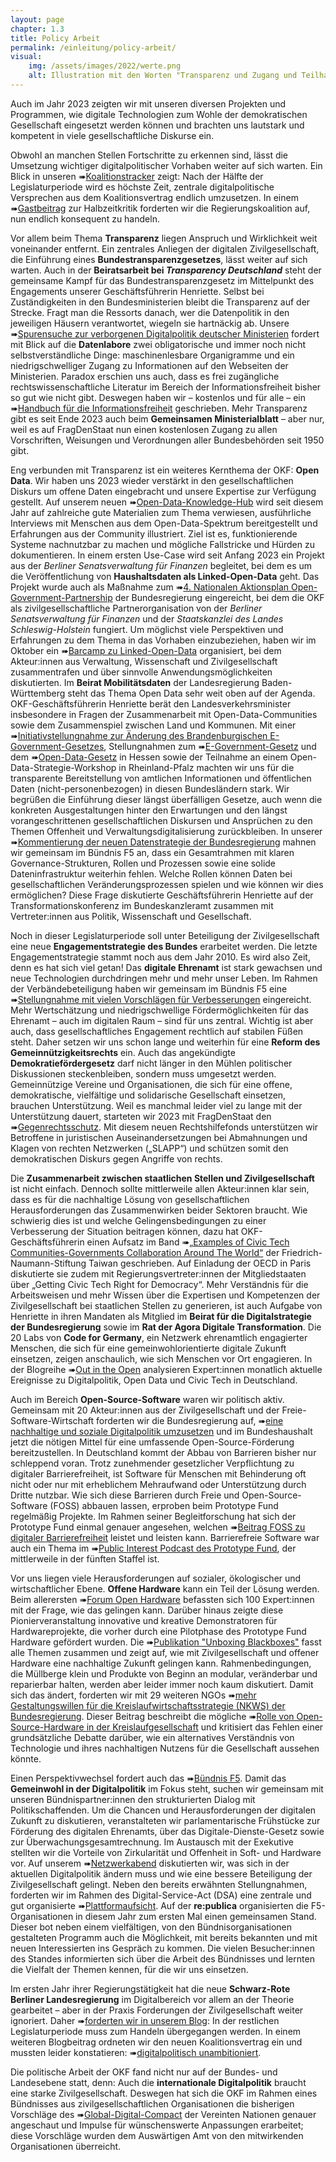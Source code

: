 ```yaml
---
layout: page
chapter: 1.3
title: Policy Arbeit
permalink: /einleitung/policy-arbeit/
visual:
    img: /assets/images/2022/werte.png
    alt: Illustration mit den Worten "Transparenz und Zugang und Teilhabe und digitale Kompeten und öffentliche Kontrolle"
---
```

Auch im Jahr 2023 zeigten wir mit unseren diversen Projekten und Programmen, wie digitale Technologien zum Wohle der demokratischen Gesellschaft eingesetzt werden können und brachten uns lautstark und kompetent in viele gesellschaftliche Diskurse ein.

Obwohl an manchen Stellen Fortschritte zu erkennen sind, lässt die Umsetzung wichtiger digitalpolitischer Vorhaben weiter auf sich warten. Ein Blick in unseren ➠[Koalitionstracker](https://fragdenstaat.de/koalitionstracker/) zeigt: Nach der Hälfte der Legislaturperiode wird es höchste Zeit, zentrale digitalpolitische Versprechen aus dem Koalitionsvertrag endlich umzusetzen. In einem ➠[Gastbeitrag](https://netzpolitik.org/2023/halbzeitkritik-diese-vier-vorhaben-muss-die-ampel-endlich-anpacken/) zur Halbzeitkritik forderten wir die Regierungskoalition auf, nun endlich konsequent zu handeln.

Vor allem beim Thema **Transparenz** liegen Anspruch und Wirklichkeit weit voneinander entfernt. Ein zentrales Anliegen der digitalen Zivilgesellschaft, die Einführung eines **Bundestransparenzgesetzes**, lässt weiter auf sich warten. Auch in der **Beiratsarbeit bei *Transparency Deutschland*** steht der gemeinsame Kampf für das Bundestransparenzgesetz im Mittelpunkt des Engagements unserer Geschäftsführerin Henriette. Selbst bei Zuständigkeiten in den Bundesministerien bleibt die Transparenz auf der Strecke. Fragt man die Ressorts danach, wer die Datenpolitik in den jeweiligen Häusern verantwortet, wiegeln sie hartnäckig ab. Unsere ➠[Spurensuche zur verborgenen Digitalpolitik deutscher Ministerien](https://netzpolitik.org/2023/transparenz-die-verborgene-digitalpolitik-deutscher-ministerien/) fordert mit Blick auf die **Datenlabore** zwei obligatorische und immer noch nicht selbstverständliche Dinge: maschinenlesbare Organigramme und ein niedrigschwelliger Zugang zu Informationen auf den Webseiten der Ministerien. Paradox erschien uns auch, dass es frei zugängliche rechtswissenschaftliche Literatur im Bereich der Informationsfreiheit bisher so gut wie nicht gibt. Deswegen haben wir – kostenlos und für alle – ein ➠[Handbuch für die Informationsfreiheit](https://fragdenstaat.de/blog/2023/10/23/handbuch-informationsfreiheit/) geschrieben. Mehr Transparenz gibt es seit Ende 2023 auch beim **Gemeinsamen Ministerialblatt** – aber nur, weil es auf FragDenStaat nun einen kostenlosen Zugang zu allen Vorschriften, Weisungen und Verordnungen aller Bundesbehörden seit 1950 gibt.

Eng verbunden mit Transparenz ist ein weiteres Kernthema der OKF: **Open Data**. Wir haben uns 2023 wieder verstärkt in den gesellschaftlichen Diskurs um offene Daten eingebracht und unsere Expertise zur Verfügung gestellt. Auf unserem neuen ➠[Open-Data-Knowledge-Hub](https://opendata.okfn.de/) wird seit diesem Jahr auf zahlreiche gute Materialien zum Thema verwiesen, ausführliche Interviews mit Menschen aus dem Open-Data-Spektrum bereitgestellt und Erfahrungen aus der Community illustriert. Ziel ist es, funktionierende Systeme nachnutzbar zu machen und mögliche Fallstricke und Hürden zu dokumentieren. In einem ersten Use-Case wird seit Anfang 2023 ein Projekt aus der *Berliner Senatsverwaltung für Finanzen* begleitet, bei dem es um die Veröffentlichung von **Haushaltsdaten als Linked-Open-Data** geht. Das Projekt wurde auch als Maßnahme zum ➠[4. Nationalen Aktionsplan Open-Government-Partnership](https://www.open-government-deutschland.de/opengov-de/ogp/aktionsplaene-und-berichte/4-nap/oeffentlich-bereitgestellte-daten-als-linked-open-data-verpflichtung-schleswig-holstein--2225528?view=#tar-1) der Bundesregierung eingereicht, bei dem die OKF als zivilgesellschaftliche Partnerorganisation von der *Berliner Senatsverwaltung für Finanzen* und der *Staatskanzlei des Landes Schleswig-Holstein* fungiert. Um möglichst viele Perspektiven und Erfahrungen zu dem Thema in das Vorhaben einzubeziehen, haben wir im Oktober ein ➠[Barcamp zu Linked-Open-Data](https://www.technologiestiftung-berlin.de/profil/blog/wie-linked-open-data-fuer-mehr-transparenz-bei-haushaltsdaten-sorgt-interview-mit-julia-schabos) organisiert, bei dem Akteur:innen aus Verwaltung, Wissenschaft und Zivilgesellschaft zusammentrafen und über sinnvolle Anwendungsmöglichkeiten diskutierten. Im **Beirat Mobilitätsdaten** der Landesregierung Baden-Württemberg steht das Thema Open Data sehr weit oben auf der Agenda. OKF-Geschäftsführerin Henriette berät den Landesverkehrsminister insbesondere in Fragen der Zusammenarbeit mit Open-Data-Communities sowie dem Zusammenspiel zwischen Land und Kommunen. Mit einer ➠[Initiativstellungnahme zur Änderung des Brandenburgischen E-Government-Gesetzes](https://okfn.de/blog/2023/09/stn-egovgbb/), Stellungnahmen zum ➠[E-Government-Gesetz](https://okfn.de/publikationen/2023_stellungnahme-hessischen-e-government-gesetzes/) und dem ➠[Open-Data-Gesetz](https://okfn.de/publikationen/2023_stellungnahme-hessisches-opendatagesetz/) in Hessen sowie der Teilnahme an einem Open-Data-Strategie-Workshop in Rheinland-Pfalz machten wir uns für die transparente Bereitstellung von amtlichen Informationen und öffentlichen Daten (nicht-personenbezogen) in diesen Bundesländern stark. Wir begrüßen die Einführung dieser längst überfälligen Gesetze, auch wenn die konkreten Ausgestaltungen hinter den Erwartungen und den längst vorangeschrittenen gesellschaftlichen Diskursen und Ansprüchen zu den Themen Offenheit und Verwaltungsdigitalisierung zurückbleiben. In unserer ➠[Kommentierung der neuen Datenstrategie der Bundesregierung](https://okfn.de/blog/2023/09/stn-datenstrategie/) mahnen wir gemeinsam im Bündnis F5 an, dass ein Gesamtrahmen mit klaren Governance-Strukturen, Rollen und Prozessen sowie eine solide Dateninfrastruktur weiterhin fehlen. Welche Rollen können Daten bei gesellschaftlichen Veränderungsprozessen spielen und wie können wir dies ermöglichen? Diese Frage diskutierte Geschäftsführerin Henriette auf der Transformationskonferenz im Bundeskanzleramt zusammen mit Vertreter:innen aus Politik, Wissenschaft und Gesellschaft.

Noch in dieser Legislaturperiode soll unter Beteiligung der Zivilgesellschaft eine neue **Engagementstrategie des Bundes** erarbeitet werden. Die letzte Engagementstrategie stammt noch aus dem Jahr 2010. Es wird also Zeit, denn es hat sich viel getan! Das **digitale Ehrenamt** ist stark gewachsen und neue Technologien durchdringen mehr und mehr unser Leben. Im Rahmen der Verbändebeteiligung haben wir gemeinsam im Bündnis F5 eine ➠[Stellungnahme mit vielen Vorschlägen für Verbesserungen](https://okfn.de/blog/2023/06/f5-engagementstrategie-bund/) eingereicht. Mehr Wertschätzung und niedrigschwellige Fördermöglichkeiten für das Ehrenamt – auch im digitalen Raum – sind für uns zentral. Wichtig ist aber auch, dass gesellschaftliches Engagement rechtlich auf stabilen Füßen steht. Daher setzen wir uns schon lange und weiterhin für eine **Reform des Gemeinnützigkeitsrechts** ein. Auch das angekündigte **Demokratiefördergesetz** darf nicht länger in den Mühlen politischer Diskussionen steckenbleiben, sondern muss umgesetzt werden. Gemeinnützige Vereine und Organisationen, die sich für eine offene, demokratische, vielfältige und solidarische Gesellschaft einsetzen, brauchen Unterstützung. Weil es manchmal leider viel zu lange mit der Unterstützung dauert, starteten wir 2023 mit FragDenStaat den ➠[Gegenrechtsschutz](https://fragdenstaat.de/aktionen/gegenrechtsschutz/). Mit diesem neuen Rechtshilfefonds unterstützen wir Betroffene in juristischen Auseinandersetzungen bei Abmahnungen und Klagen von rechten Netzwerken („SLAPP“) und schützen somit den demokratischen Diskurs gegen Angriffe von rechts.

Die **Zusammenarbeit zwischen staatlichen Stellen und Zivilgesellschaft** ist nicht einfach. Dennoch sollte mittlerweile allen Akteur:innen klar sein, dass es für die nachhaltige Lösung von gesellschaftlichen Herausforderungen das Zusammenwirken beider Sektoren braucht. Wie schwierig dies ist und welche Gelingensbedingungen zu einer Verbesserung der Situation beitragen können, dazu hat OKF-Geschäftsführerin einen Aufsatz im Band ➠[„Examples of Civic Tech Communities-Governments Collaboration Around The World“](https://www.freiheit.org/publikation/examples-civic-tech-communities-governments-collaboration-around-world) der Friedrich-Naumann-Stiftung Taiwan geschrieben. Auf Einladung der OECD in Paris diskutierte sie zudem mit Regierungsvertreter:innen der Mitgliedstaaten über „Getting Civic Tech Right for Democracy“. Mehr Verständnis für die Arbeitsweisen und mehr Wissen über die Expertisen und Kompetenzen der Zivilgesellschaft bei staatlichen Stellen zu generieren, ist auch Aufgabe von Henriette in ihren Mandaten als Mitglied im **Beirat für die Digitalstrategie der Bundesregierung** sowie im **Rat der Agora Digitale Transformation**. Die 20 Labs von **Code for Germany**, ein Netzwerk ehrenamtlich engagierter Menschen, die sich für eine gemeinwohlorientierte digitale Zukunft einsetzen, zeigen anschaulich, wie sich Menschen vor Ort engagieren. In der Blogreihe ➠[Out in the Open](https://www.codefor.de/blog/) analysieren Expert:innen monatlich aktuelle Ereignisse zu Digitalpolitik, Open Data und Civic Tech in Deutschland.

Auch im Bereich **Open-Source-Software** waren wir politisch aktiv. Gemeinsam mit 20 Akteur:innen aus der Zivilgesellschaft und der Freie-Software-Wirtschaft forderten wir die Bundesregierung auf, ➠[eine nachhaltige und soziale Digitalpolitik umzusetzen](https://okfn.de/blog/2023/08/halbzeitkritik-ampel/) und im Bundeshaushalt jetzt die nötigen Mittel für eine umfassende Open-Source-Förderung bereitzustellen. In Deutschland kommt der Abbau von Barrieren bisher nur schleppend voran. Trotz zunehmender gesetzlicher Verpflichtung zu digitaler Barrierefreiheit, ist Software für Menschen mit Behinderung oft nicht oder nur mit erheblichem Mehraufwand oder Unterstützung durch Dritte nutzbar. Wie sich diese Barrieren durch Freie und Open-Source-Software (FOSS) abbauen lassen, erproben beim Prototype Fund regelmäßig Projekte. Im Rahmen seiner Begleitforschung hat sich der Prototype Fund einmal genauer angesehen, welchen ➠[Beitrag FOSS zu digitaler Barrierefreiheit](https://prototypefund.de/wp-content/uploads/2023/10/Barrierefreiheit-15.Trendbericht.pdf) leistet und leisten kann. Barrierefreie Software war auch ein Thema im ➠[Public Interest Podcast des Prototype Fund](https://prototypefund.de/pips5e0/), der mittlerweile in der fünften Staffel ist.

Vor uns liegen viele Herausforderungen auf sozialer, ökologischer und wirtschaftlicher Ebene. **Offene Hardware** kann ein Teil der Lösung werden. Beim allerersten ➠[Forum Open Hardware](https://hardware.forum-open.de/2023/publikation/) befassten sich 100 Expert:innen mit der Frage, wie das gelingen kann. Darüber hinaus zeigte diese Pionierveranstaltung innovative und kreative Demonstratoren für Hardwareprojekte, die vorher durch eine Pilotphase des Prototype Fund Hardware gefördert wurden. Die ➠[Publikation "Unboxing Blackboxes"](https://hardware.forum-open.de/assets/data/FOH23_Publikation_2023_WEB.pdf) fasst alle Themen zusammen und zeigt auf, wie mit Zivilgesellschaft und offener Hardware eine nachhaltige Zukunft gelingen kann. Rahmenbedingungen, die Müllberge klein und Produkte von Beginn an modular, veränderbar und reparierbar halten, werden aber leider immer noch kaum diskutiert. Damit sich das ändert, forderten wir mit 29 weiteren NGOs ➠[mehr Gestaltungswillen für die Kreislaufwirtschaftsstrategie (NKWS) der Bundesregierung](https://okfn.de/blog/2023/09/nkws/). Dieser Beitrag beschreibt die mögliche ➠[Rolle von Open-Source-Hardware in der Kreislaufgesellschaft](https://netzpolitik.org/2023/recht-auf-reparatur-warum-wir-endlich-eine-kreislaufgesellschaft-brauchen/) und kritisiert das Fehlen einer grundsätzliche Debatte darüber, wie ein alternatives Verständnis von Technologie und ihres nachhaltigen Nutzens für die Gesellschaft aussehen könnte.

Einen Perspektivwechsel fordert auch das ➠[Bündnis F5](https://buendnis-f5.de/). Damit das **Gemeinwohl in der Digitalpolitik** im Fokus steht, suchen wir gemeinsam mit unseren Bündnispartner:innen den strukturierten Dialog mit Politikschaffenden. Um die Chancen und Herausforderungen der digitalen Zukunft zu diskutieren, veranstalteten wir parlamentarische Frühstücke zur Förderung des digitalen Ehrenamts, über das Digitale-Dienste-Gesetz sowie zur Überwachungsgesamtrechnung. Im Austausch mit der Exekutive stellten wir die Vorteile von Zirkularität und Offenheit in Soft- und Hardware vor. Auf unserem ➠[Netzwerkabend](https://buendnis-f5.de/publikationen/2023-09-28-netzwerkabend) diskutierten wir, was sich in der aktuellen Digitalpolitik ändern muss und wie eine bessere Beteiligung der Zivilgesellschaft gelingt. Neben den bereits erwähnten Stellungnahmen, forderten wir im Rahmen des Digital-Service-Act (DSA) eine zentrale und gut organisierte ➠[Plattformaufsicht](https://okfn.de/blog/2023/07/pm-dsc/). Auf der **re:publica** organisierten die F5-Organisationen in diesem Jahr zum ersten Mal einen gemeinsamen Stand. Dieser bot neben einem vielfältigen, von den Bündnisorganisationen gestalteten Programm auch die Möglichkeit, mit bereits bekannten und mit neuen Interessierten ins Gespräch zu kommen. Die vielen Besucher:innen des Standes informierten sich über die Arbeit des Bündnisses und lernten die Vielfalt der Themen kennen, für die wir uns einsetzen.

Im ersten Jahr ihrer Regierungstätigkeit hat die neue **Schwarz-Rote Berliner Landesregierung** im Digitalbereich vor allem an der Theorie gearbeitet – aber in der Praxis Forderungen der Zivilgesellschaft weiter ignoriert. Daher ➠[forderten wir in unserem Blog](https://okfn.de/blog/2023/02/wahlberlin-forderungen/): In der restlichen Legislaturperiode muss zum Handeln übergegangen werden. In einem weiteren Blogbeitrag ordneten wir den neuen Koalitionsvertrag ein und mussten leider konstatieren: ➠[digitalpolitisch unambitioniert](https://okfn.de/blog/2023/04/koavertrag-berlin/).

Die politische Arbeit der OKF fand nicht nur auf der Bundes- und Landesebene statt, denn: Auch die **internationale Digitalpolitik** braucht eine starke Zivilgesellschaft. Deswegen hat sich die OKF im Rahmen eines Bündnisses aus zivilgesellschaftlichen Organisationen die bisherigen Vorschläge des ➠[Global-Digital-Compact](https://okfn.de/blog/2023/09/globaldigitalcompact/) der Vereinten Nationen genauer angeschaut und Impulse für wünschenswerte Anpassungen erarbeitet; diese Vorschläge wurden dem Auswärtigen Amt von den mitwirkenden Organisationen überreicht.

